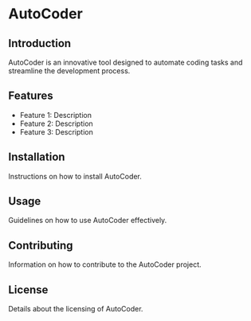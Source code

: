 # AutoCoder

## Introduction

AutoCoder is an innovative tool designed to automate coding tasks and streamline the development process.

## Features

- Feature 1: Description
- Feature 2: Description
- Feature 3: Description

## Installation

Instructions on how to install AutoCoder.

## Usage

Guidelines on how to use AutoCoder effectively.

## Contributing

Information on how to contribute to the AutoCoder project.

## License

Details about the licensing of AutoCoder.